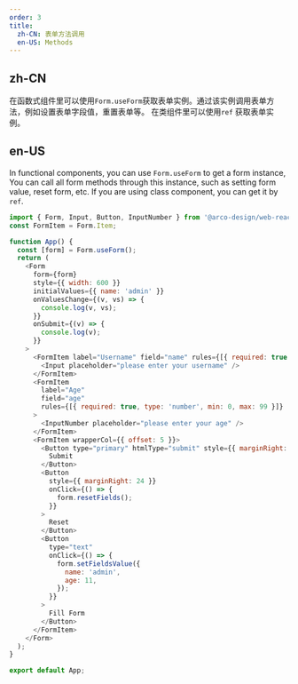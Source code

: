 ```yaml
---
order: 3
title:
  zh-CN: 表单方法调用
  en-US: Methods
---
```


## zh-CN

在函数式组件里可以使用`Form.useForm`获取表单实例。通过该实例调用表单方法，例如设置表单字段值，重置表单等。
在类组件里可以使用`ref` 获取表单实例。

## en-US

In functional components, you can use `Form.useForm` to get a form instance, You can call all form methods through this instance, such as setting form value, reset form, etc. If you are using class component, you can get it by `ref`.

```js
import { Form, Input, Button, InputNumber } from '@arco-design/web-react';
const FormItem = Form.Item;

function App() {
  const [form] = Form.useForm();
  return (
    <Form
      form={form}
      style={{ width: 600 }}
      initialValues={{ name: 'admin' }}
      onValuesChange={(v, vs) => {
        console.log(v, vs);
      }}
      onSubmit={(v) => {
        console.log(v);
      }}
    >
      <FormItem label="Username" field="name" rules={[{ required: true }]}>
        <Input placeholder="please enter your username" />
      </FormItem>
      <FormItem
        label="Age"
        field="age"
        rules={[{ required: true, type: 'number', min: 0, max: 99 }]}
      >
        <InputNumber placeholder="please enter your age" />
      </FormItem>
      <FormItem wrapperCol={{ offset: 5 }}>
        <Button type="primary" htmlType="submit" style={{ marginRight: 24 }}>
          Submit
        </Button>
        <Button
          style={{ marginRight: 24 }}
          onClick={() => {
            form.resetFields();
          }}
        >
          Reset
        </Button>
        <Button
          type="text"
          onClick={() => {
            form.setFieldsValue({
              name: 'admin',
              age: 11,
            });
          }}
        >
          Fill Form
        </Button>
      </FormItem>
    </Form>
  );
}

export default App;
```

